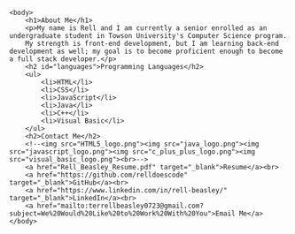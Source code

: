 <html>
    <head>
        <title>Rell Beasley</title>
        <meta charset = "UTF-8"/>
        <style type="text/css">
            #languages {
                color: goldenrod;
            }
        </style>
    </head>

    <body>
        <h1>About Me</h1>
        <p>My name is Rell and I am currently a senior enrolled as an undergraduate student in Towson University's Computer Science program.
        My strength is front-end development, but I am learning back-end development as well; my goal is to become proficient enough to become a full stack developer.</p>
        <h2 id="languages">Programming Languages</h2>
        <ul>
            <li>HTML</li>
            <li>CSS</li>
            <li>JavaScript</li>
            <li>Java</li>
            <li>C++</li>
            <li>Visual Basic</li>
        </ul>
        <h2>Contact Me</h2>
        <!--<img src="HTML5_logo.png"><img src="java_logo.png"><img src="javascript_logo.png"><img src="c_plus_plus_logo.png"><img src="visual_basic_logo.png"><br>-->
        <a href="Rell_Beasley_Resume.pdf" target="_blank">Resume</a><br>
        <a href="https://github.com/relldoescode" target="_blank">GitHub</a><br>
        <a href="https://www.linkedin.com/in/rell-beasley/" target="_blank">LinkedIn</a><br>
        <a href="mailto:terrellbeasley0723@gmail.com?subject=We%20Would%20Like%20to%20Work%20With%20You">Email Me</a>
    </body>
</html>
